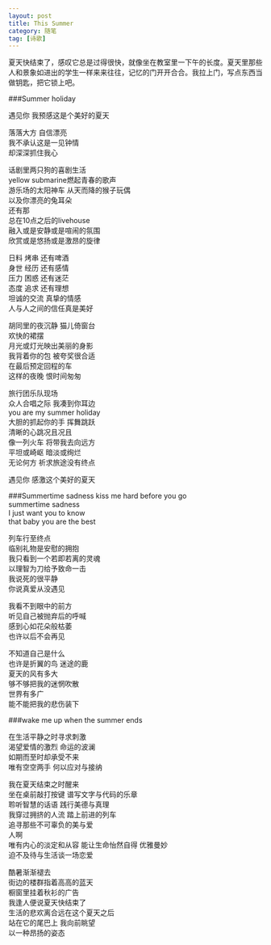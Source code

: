 ```yaml
---
layout: post
title: This Summer
category: 随笔
tag: [诗歌]
---
```


夏天快结束了，感叹它总是过得很快，就像坐在教室里一下午的长度。夏天里那些人和景象如进出的学生一样来来往往，记忆的门开开合合。我拉上门，写点东西当做钥匙，把它锁上吧。

###Summer holiday


遇见你 我预感这是个美好的夏天
 
落落大方 自信漂亮   
我不承认这是一见钟情   
却深深抓住我心      
       
话剧里两只狗的喜剧生活     
yellow submarine燃起青春的歌声    
游乐场的太阳神车 从天而降的猴子玩偶   
以及你漂亮的兔耳朵   
还有那   
总在10点之后的livehouse   
融入或是安静或是喧闹的氛围   
欣赏或是悠扬或是激昂的旋律   
 
日料 烤串 还有啤酒   
身世 经历 还有感情   
压力 困惑 还有迷茫   
态度 追求 还有理想   
坦诚的交流 真挚的情感   
人与人之间的信任真是美好   
 
胡同里的夜沉静 猫儿倚窗台   
欢快的裙摆   
月光或灯光映出美丽的身影   
我背着你的包 被夸奖很合适   
在最后预定回程的车   
这样的夜晚 恨时间匆匆   
 
旅行团乐队现场   
众人合唱之际 我凑到你耳边   
you are my summer holiday   
大胆的抓起你的手 挥舞跳跃   
清晰的心跳况且况且   
像一列火车 将带我去向远方   
平坦或崎岖 暗淡或绚烂   
无论何方 祈求旅途没有终点   
 
遇见你 感激这个美好的夏天


###Summertime sadness
kiss me hard before you go   
summertime sadness   
I just want you to know   
that baby you are the best   
 
列车行至终点   
临别礼物是安慰的拥抱   
我只看到一个若即若离的灵魂   
以理智为刀给予致命一击    
我说死的很平静   
你说真爱从没遇见   
 
我看不到眼中的前方   
听见自己被抛弃后的呼喊   
感到心如花朵般枯萎    
也许以后不会再见   
 
不知道自己是什么     
也许是折翼的鸟 迷途的鹿   
夏天的风有多大   
够不够把我的迷惘吹散   
世界有多广   
能不能把我的悲伤装下   
 
###wake me up when the summer ends

在生活平静之时寻求刺激   
渴望爱情的激烈 命运的波澜     
如期而至时却承受不来   
唯有空空两手 何以应对与接纳   
 
我在夏天结束之时醒来   
坐在桌前敲打按键 谱写文字与代码的乐章   
聆听智慧的话语 践行美德与真理   
我穿过拥挤的人流 踏上前进的列车   
追寻那些不可辜负的美与爱   
人啊   
唯有内心的淡定和从容 能让生命怡然自得 优雅曼妙  
迫不及待与生活谈一场恋爱  
 
酷暑渐渐褪去     
街边的楼群指着高高的蓝天   
橱窗里挂着秋衫的广告   
我逢人便说夏天快结束了   
生活的悲欢离合远在这个夏天之后   
站在它的尾巴上 我向前眺望   
以一种昂扬的姿态   
